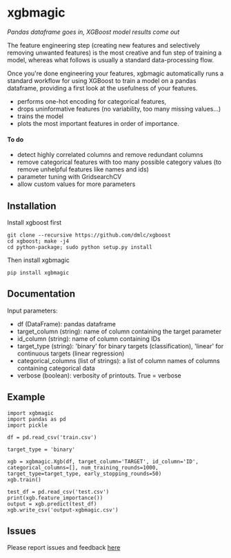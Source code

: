 # xgbmagic
*Pandas dataframe goes in, XGBoost model results come out*

The feature engineering step (creating new features and selectively removing unwanted features) is the most creative and fun step of training a model, whereas what follows is usually a standard data-processing flow.

Once you're done engineering your features, xgbmagic automatically runs a standard workflow for using XGBoost to train a model on a pandas dataframe, providing a first look at the usefulness of your features.
- performs one-hot encoding for categorical features, 
- drops uninformative features (no variability, too many missing values...)
- trains the model
- plots the most important features in order of importance.

#### To do
- detect highly correlated columns and remove redundant columns
- remove categorical features with too many possible category values (to remove unhelpful features like names and ids)
- parameter tuning with GridsearchCV
- allow custom values for more parameters

## Installation
Install xgboost first
```
git clone --recursive https://github.com/dmlc/xgboost
cd xgboost; make -j4
cd python-package; sudo python setup.py install
```
Then install xgbmagic
```
pip install xgbmagic
```

## Documentation
Input parameters:
* df (DataFrame): pandas dataframe
* target_column (string): name of column containing the target parameter
* id_column (string): name of column containing IDs
* target_type (string): 'binary' for binary targets (classification), 'linear' for continuous targets (linear regression)
* categorical_columns (list of strings): a list of column names of columns containing categorical data
* verbose (boolean): verbosity of printouts. True = verbose


## Example
```
import xgbmagic
import pandas as pd
import pickle

df = pd.read_csv('train.csv')

target_type = 'binary'

xgb = xgbmagic.Xgb(df, target_column='TARGET', id_column='ID', categorical_columns=[], num_training_rounds=1000, target_type=target_type, early_stopping_rounds=50)
xgb.train()

test_df = pd.read_csv('test.csv')
print(xgb.feature_importance())
output = xgb.predict(test_df)
xgb.write_csv('output-xgbmagic.csv')
```

## Issues
Please report issues and feedback [here](https://github.com/mirri66/xgbmagic/issues)

